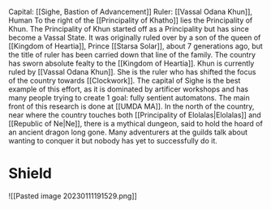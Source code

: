 Capital: [[Sighe, Bastion of Advancement]] Ruler: [[Vassal Odana Khun]], Human
To the right of the [[Principality of Khatho]] lies the Principality of Khun. The Principality of Khun started off as a Principality but has since become a Vassal State. It was originally ruled over by a son of the queen of [[Kingdom of Heartia]], Prince [[Starsa Solar]], about 7 generations ago, but the title of ruler has been carried down that line of the family. The country has sworn absolute fealty to the [[Kingdom of Heartia]].
Khun is currently ruled by [[Vassal Odana Khun]]. She is the ruler who has shifted the focus of the country towards [[Clockwork]]. The capital of Sighe is the best example of this effort, as it is dominated by artificer workshops and has many people trying to create 1 goal: fully sentient automatons. The main front of this research is done at [[UMDA MA]].
In the north of the country, near where the country touches both [[Principality of Elolalas|Elolalas]] and [[Republic of Ne|Ne]], there is a mythical dungeon, said to hold the hoard of an ancient dragon long gone. Many adventurers at the guilds talk about wanting to conquer it but nobody has yet to successfully do it.

# Shield
![[Pasted image 20230111191529.png]]